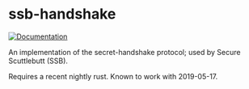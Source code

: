 # ssb-handshake

[![Documentation](https://docs.rs/ssb-handshake/badge.svg)](https://docs.rs/ssb-handshake)

An implementation of the secret-handshake protocol; used by Secure Scuttlebutt (SSB).

Requires a recent nightly rust. Known to work with 2019-05-17.
